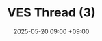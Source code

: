 ---
layout: post
title: VES Thread (3)
date: 2025-05-20  09:00 +09:00
categoties: [cbcp, week08]
tags: [cbcp]
---